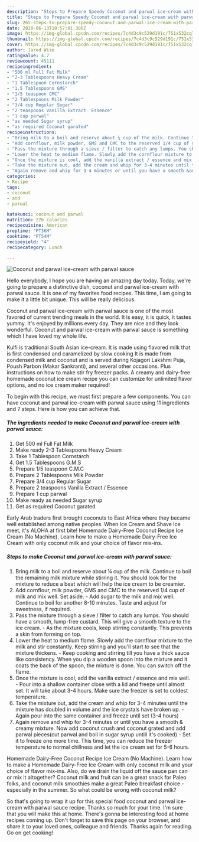 ```yaml
---
description: "Steps to Prepare Speedy Coconut and parwal ice-cream with parwal sauce"
title: "Steps to Prepare Speedy Coconut and parwal ice-cream with parwal sauce"
slug: 265-steps-to-prepare-speedy-coconut-and-parwal-ice-cream-with-parwal-sauce
date: 2020-06-13T10:57:01.386Z
image: https://img-global.cpcdn.com/recipes/7c4d3c9c529d191c/751x532cq70/coconut-and-parwal-ice-cream-with-parwal-sauce-recipe-main-photo.jpg
thumbnail: https://img-global.cpcdn.com/recipes/7c4d3c9c529d191c/751x532cq70/coconut-and-parwal-ice-cream-with-parwal-sauce-recipe-main-photo.jpg
cover: https://img-global.cpcdn.com/recipes/7c4d3c9c529d191c/751x532cq70/coconut-and-parwal-ice-cream-with-parwal-sauce-recipe-main-photo.jpg
author: Jared Wise
ratingvalue: 4.7
reviewcount: 45111
recipeingredient:
- "500 ml Full Fat Milk"
- "2-3 Tablespoons Heavy Cream"
- "1 Tablespoon Cornstarch"
- "1.5 Tablespoons GMS"
- "1/5 teaspoon CMC"
- "2 Tablespoons Milk Powder"
- "3/4 cup Regular Sugar"
- "2 teaspoons Vanilla Extract  Essence"
- "1 cup parwal"
- "as needed Sugar syrup"
- "as required Coconut garated"
recipeinstructions:
- "Bring milk to a boil and reserve about ¼ cup of the milk. Continue to boil the remaining milk mixture while stirring it. You should look for the mixture to reduce a beat which will help the ice cream to be creamier."
- "Add cornflour, milk powder, GMS and CMC to the reserved 1/4 cup of milk and mix well. Set aside. Add sugar to the milk and mix well. Continue to boil for another 8-10 minutes. Taste and adjust for sweetness, if required."
- "Pass the mixture through a sieve / filter to catch any lumps. You should have a smooth, lump-free custard. This will give a smooth texture to the ice cream. As the mixture cools, keep stirring constantly. This prevents a skin from forming on top."
- "Lower the heat to medium flame. Slowly add the cornflour mixture to the milk and stir constantly. Keep stirring and you&#39;ll start to see that the mixture thickens. Keep cooking and stirring till you have a thick sauce like consistency. When you dip a wooden spoon into the mixture and it coats the back of the spoon, the mixture is done. You can switch off the flame."
- "Once the mixture is cool, add the vanilla extract / essence and mix well. Pour into a shallow container close with a lid and freeze until almost set. It will take about 3-4 hours. Make sure the freezer is set to coldest temperature."
- "Take the mixture out, add the cream and whip for 3-4 minutes until the mixture has doubled in volume and the ice crystals have broken up. Again pour into the same container and freeze until set (3-4 hours)"
- "Again remove and whip for 3-4 minutes or until you have a smooth &amp; creamy mixture. Now add coconut crush and coconut grated and add parwal pieces(cut parwal and boil in sugar syrup untill it&#39;s cooked)  Set it to freeze one more time. This time, you can reduce the freezer temperature to normal chillness and let the ice cream set for 5-6 hours."
categories:
- Recipe
tags:
- coconut
- and
- parwal

katakunci: coconut and parwal 
nutrition: 276 calories
recipecuisine: American
preptime: "PT36M"
cooktime: "PT54M"
recipeyield: "4"
recipecategory: Lunch

---
```



![Coconut and parwal ice-cream with parwal sauce](https://img-global.cpcdn.com/recipes/7c4d3c9c529d191c/751x532cq70/coconut-and-parwal-ice-cream-with-parwal-sauce-recipe-main-photo.jpg)

Hello everybody, I hope you are having an amazing day today. Today, we're going to prepare a distinctive dish, coconut and parwal ice-cream with parwal sauce. It is one of my favorites food recipes. This time, I am going to make it a little bit unique. This will be really delicious.

Coconut and parwal ice-cream with parwal sauce is one of the most favored of current trending meals in the world. It is easy, it is quick, it tastes yummy. It's enjoyed by millions every day. They are nice and they look wonderful. Coconut and parwal ice-cream with parwal sauce is something which I have loved my whole life.

Kulfi is traditional South Asian ice-cream. It is made using flavored milk that is first condensed and caramelized by slow cooking It is made from condensed milk and coconut and is served during Kojagori Lakshmi Puja, Poush Parbon (Makar Sankranti), and several other occasions. Plus instructions on how to make stir fry freezer packs. A creamy and dairy-free homemade coconut ice cream recipe you can customize for unlimited flavor options, and no ice cream maker required!


To begin with this recipe, we must first prepare a few components. You can have coconut and parwal ice-cream with parwal sauce using 11 ingredients and 7 steps. Here is how you can achieve that.

<!--inarticleads1-->

##### The ingredients needed to make Coconut and parwal ice-cream with parwal sauce:

1. Get 500 ml Full Fat Milk
1. Make ready 2-3 Tablespoons Heavy Cream
1. Take 1 Tablespoon Cornstarch
1. Get 1.5 Tablespoons G.M.S
1. Prepare 1/5 teaspoon C.M.C
1. Prepare 2 Tablespoons Milk Powder
1. Prepare 3/4 cup Regular Sugar
1. Prepare 2 teaspoons Vanilla Extract / Essence
1. Prepare 1 cup parwal
1. Make ready as needed Sugar syrup
1. Get as required Coconut garated


Early Arab traders first brought coconuts to East Africa where they became well established among native peoples. When Ice Cream and Shave Ice meet, it&#39;s ALOHA at first bite! Homemade Dairy-Free Coconut Recipe Ice Cream (No Machine). Learn how to make a Homemade Dairy-Free Ice Cream with only coconut milk and your choice of flavor mix-ins. 

<!--inarticleads2-->

##### Steps to make Coconut and parwal ice-cream with parwal sauce:

1. Bring milk to a boil and reserve about ¼ cup of the milk. Continue to boil the remaining milk mixture while stirring it. You should look for the mixture to reduce a beat which will help the ice cream to be creamier.
1. Add cornflour, milk powder, GMS and CMC to the reserved 1/4 cup of milk and mix well. Set aside. - Add sugar to the milk and mix well. Continue to boil for another 8-10 minutes. Taste and adjust for sweetness, if required.
1. Pass the mixture through a sieve / filter to catch any lumps. You should have a smooth, lump-free custard. This will give a smooth texture to the ice cream. - As the mixture cools, keep stirring constantly. This prevents a skin from forming on top.
1. Lower the heat to medium flame. Slowly add the cornflour mixture to the milk and stir constantly. Keep stirring and you&#39;ll start to see that the mixture thickens. - Keep cooking and stirring till you have a thick sauce like consistency. When you dip a wooden spoon into the mixture and it coats the back of the spoon, the mixture is done. You can switch off the flame.
1. Once the mixture is cool, add the vanilla extract / essence and mix well. - Pour into a shallow container close with a lid and freeze until almost set. It will take about 3-4 hours. Make sure the freezer is set to coldest temperature.
1. Take the mixture out, add the cream and whip for 3-4 minutes until the mixture has doubled in volume and the ice crystals have broken up. - Again pour into the same container and freeze until set (3-4 hours)
1. Again remove and whip for 3-4 minutes or until you have a smooth &amp; creamy mixture. Now add coconut crush and coconut grated and add parwal pieces(cut parwal and boil in sugar syrup untill it&#39;s cooked)  - Set it to freeze one more time. This time, you can reduce the freezer temperature to normal chillness and let the ice cream set for 5-6 hours.


Homemade Dairy-Free Coconut Recipe Ice Cream (No Machine). Learn how to make a Homemade Dairy-Free Ice Cream with only coconut milk and your choice of flavor mix-ins. Also, do we drain the liquid off the sauce pan can or mix it altogether? Coconut milk and fruit can be a great snack for Paleo folks, and coconut milk smoothies make a great Paleo breakfast choice - especially in the summer. So what could be wrong with coconut milk? 

So that's going to wrap it up for this special food coconut and parwal ice-cream with parwal sauce recipe. Thanks so much for your time. I'm sure that you will make this at home. There's gonna be interesting food at home recipes coming up. Don't forget to save this page on your browser, and share it to your loved ones, colleague and friends. Thanks again for reading. Go on get cooking!
